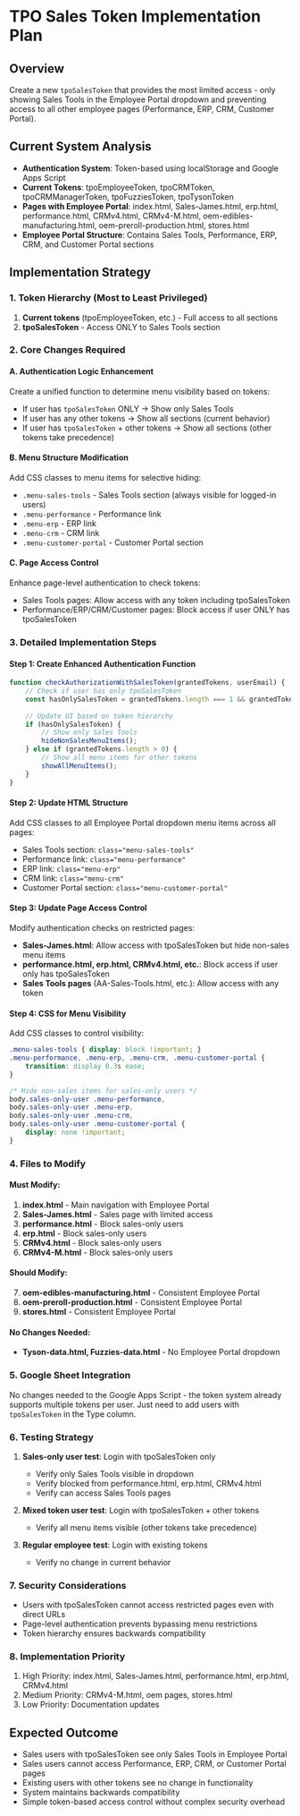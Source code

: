 # TPO Sales Token Implementation Plan

## Overview
Create a new `tpoSalesToken` that provides the most limited access - only showing Sales Tools in the Employee Portal dropdown and preventing access to all other employee pages (Performance, ERP, CRM, Customer Portal).

## Current System Analysis
- **Authentication System**: Token-based using localStorage and Google Apps Script
- **Current Tokens**: tpoEmployeeToken, tpoCRMToken, tpoCRMManagerToken, tpoFuzziesToken, tpoTysonToken
- **Pages with Employee Portal**: index.html, Sales-James.html, erp.html, performance.html, CRMv4.html, CRMv4-M.html, oem-edibles-manufacturing.html, oem-preroll-production.html, stores.html
- **Employee Portal Structure**: Contains Sales Tools, Performance, ERP, CRM, and Customer Portal sections

## Implementation Strategy

### 1. Token Hierarchy (Most to Least Privileged)
1. **Current tokens** (tpoEmployeeToken, etc.) - Full access to all sections
2. **tpoSalesToken** - Access ONLY to Sales Tools section

### 2. Core Changes Required

#### A. Authentication Logic Enhancement
Create a unified function to determine menu visibility based on tokens:
- If user has `tpoSalesToken` ONLY → Show only Sales Tools
- If user has any other tokens → Show all sections (current behavior)
- If user has `tpoSalesToken` + other tokens → Show all sections (other tokens take precedence)

#### B. Menu Structure Modification
Add CSS classes to menu items for selective hiding:
- `.menu-sales-tools` - Sales Tools section (always visible for logged-in users)
- `.menu-performance` - Performance link
- `.menu-erp` - ERP link  
- `.menu-crm` - CRM link
- `.menu-customer-portal` - Customer Portal section

#### C. Page Access Control
Enhance page-level authentication to check tokens:
- Sales Tools pages: Allow access with any token including tpoSalesToken
- Performance/ERP/CRM/Customer pages: Block access if user ONLY has tpoSalesToken

### 3. Detailed Implementation Steps

#### Step 1: Create Enhanced Authentication Function
```javascript
function checkAuthorizationWithSalesToken(grantedTokens, userEmail) {
    // Check if user has only tpoSalesToken
    const hasOnlySalesToken = grantedTokens.length === 1 && grantedTokens.includes('tpoSalesToken');
    
    // Update UI based on token hierarchy
    if (hasOnlySalesToken) {
        // Show only Sales Tools
        hideNonSalesMenuItems();
    } else if (grantedTokens.length > 0) {
        // Show all menu items for other tokens
        showAllMenuItems();
    }
}
```

#### Step 2: Update HTML Structure
Add CSS classes to all Employee Portal dropdown menu items across all pages:
- Sales Tools section: `class="menu-sales-tools"`
- Performance link: `class="menu-performance"`
- ERP link: `class="menu-erp"`
- CRM link: `class="menu-crm"`
- Customer Portal section: `class="menu-customer-portal"`

#### Step 3: Update Page Access Control
Modify authentication checks on restricted pages:
- **Sales-James.html**: Allow access with tpoSalesToken but hide non-sales menu items
- **performance.html, erp.html, CRMv4.html, etc.**: Block access if user only has tpoSalesToken
- **Sales Tools pages** (AA-Sales-Tools.html, etc.): Allow access with any token

#### Step 4: CSS for Menu Visibility
Add CSS classes to control visibility:
```css
.menu-sales-tools { display: block !important; }
.menu-performance, .menu-erp, .menu-crm, .menu-customer-portal { 
    transition: display 0.3s ease;
}

/* Hide non-sales items for sales-only users */
body.sales-only-user .menu-performance,
body.sales-only-user .menu-erp,
body.sales-only-user .menu-crm,
body.sales-only-user .menu-customer-portal {
    display: none !important;
}
```

### 4. Files to Modify

#### Must Modify:
1. **index.html** - Main navigation with Employee Portal
2. **Sales-James.html** - Sales page with limited access
3. **performance.html** - Block sales-only users
4. **erp.html** - Block sales-only users
5. **CRMv4.html** - Block sales-only users
6. **CRMv4-M.html** - Block sales-only users

#### Should Modify:
7. **oem-edibles-manufacturing.html** - Consistent Employee Portal
8. **oem-preroll-production.html** - Consistent Employee Portal
9. **stores.html** - Consistent Employee Portal

#### No Changes Needed:
- **Tyson-data.html, Fuzzies-data.html** - No Employee Portal dropdown

### 5. Google Sheet Integration
No changes needed to the Google Apps Script - the token system already supports multiple tokens per user. Just need to add users with `tpoSalesToken` in the Type column.

### 6. Testing Strategy
1. **Sales-only user test**: Login with tpoSalesToken only
   - Verify only Sales Tools visible in dropdown
   - Verify blocked from performance.html, erp.html, CRMv4.html
   - Verify can access Sales Tools pages

2. **Mixed token user test**: Login with tpoSalesToken + other tokens
   - Verify all menu items visible (other tokens take precedence)

3. **Regular employee test**: Login with existing tokens
   - Verify no change in current behavior

### 7. Security Considerations
- Users with tpoSalesToken cannot access restricted pages even with direct URLs
- Page-level authentication prevents bypassing menu restrictions
- Token hierarchy ensures backwards compatibility

### 8. Implementation Priority
1. High Priority: index.html, Sales-James.html, performance.html, erp.html, CRMv4.html
2. Medium Priority: CRMv4-M.html, oem pages, stores.html
3. Low Priority: Documentation updates

## Expected Outcome
- Sales users with tpoSalesToken see only Sales Tools in Employee Portal
- Sales users cannot access Performance, ERP, CRM, or Customer Portal pages
- Existing users with other tokens see no change in functionality
- System maintains backwards compatibility
- Simple token-based access control without complex security overhead